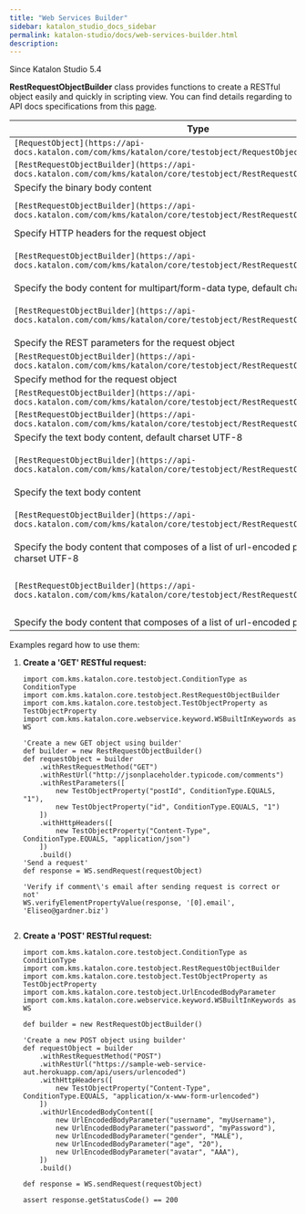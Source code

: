 ```yaml
---
title: "Web Services Builder" 
sidebar: katalon_studio_docs_sidebar
permalink: katalon-studio/docs/web-services-builder.html 
description: 
---
```

Since Katalon Studio 5.4

**RestRequestObjectBuilder** class provides functions to create a RESTful object easily and quickly in scripting view. You can find details regarding to API docs specifications from this [page](https://api-docs.katalon.com/com/kms/katalon/core/testobject/RestRequestObjectBuilder.html).

| Type | Name and description |
| --- | --- |
| `[RequestObject](https://api-docs.katalon.com/com/kms/katalon/core/testobject/RequestObject.html)` | `**[build](https://api-docs.katalon.com/com/kms/katalon/core/testobject/RestRequestObjectBuilder.html#build())**()` |
| `[RestRequestObjectBuilder](https://api-docs.katalon.com/com/kms/katalon/core/testobject/RestRequestObjectBuilder.html)` | `**[withFileBodyContent](https://api-docs.katalon.com/com/kms/katalon/core/testobject/RestRequestObjectBuilder.html#withFileBodyContent(java.lang.String))**([String](http://download.oracle.com/javase/6/docs/api/java/lang/String.html "String") filePath)`  
Specify the binary body content |
| `[RestRequestObjectBuilder](https://api-docs.katalon.com/com/kms/katalon/core/testobject/RestRequestObjectBuilder.html)` | `**[withHttpHeaders](https://api-docs.katalon.com/com/kms/katalon/core/testobject/RestRequestObjectBuilder.html#withHttpHeaders(List%3CTestObjectProperty%3E))**([List](http://download.oracle.com/javase/6/docs/api/java/util/List.html "List")<[TestObjectProperty](https://api-docs.katalon.com/com/kms/katalon/core/testobject/TestObjectProperty.html "TestObjectProperty")> httpHeaderProperties)`  
Specify HTTP headers for the request object |
| `[RestRequestObjectBuilder](https://api-docs.katalon.com/com/kms/katalon/core/testobject/RestRequestObjectBuilder.html)` | `**[withMultipartFormDataBodyContent](https://api-docs.katalon.com/com/kms/katalon/core/testobject/RestRequestObjectBuilder.html#withMultipartFormDataBodyContent(List%3CFormDataBodyParameter%3E))**([List](http://download.oracle.com/javase/6/docs/api/java/util/List.html "List")<[FormDataBodyParameter](https://api-docs.katalon.com/com/kms/katalon/core/testobject/FormDataBodyParameter.html "FormDataBodyParameter")> parameters)`  
Specify the body content for multipart/form-data type, default charset UTF-8 |
| `[RestRequestObjectBuilder](https://api-docs.katalon.com/com/kms/katalon/core/testobject/RestRequestObjectBuilder.html)` | `**[withRestParameters](https://api-docs.katalon.com/com/kms/katalon/core/testobject/RestRequestObjectBuilder.html#withRestParameters(List%3CTestObjectProperty%3E))**([List](http://download.oracle.com/javase/6/docs/api/java/util/List.html "List")<[TestObjectProperty](https://api-docs.katalon.com/com/kms/katalon/core/testobject/TestObjectProperty.html "TestObjectProperty")> restParameters)`  
Specify the REST parameters for the request object |
| `[RestRequestObjectBuilder](https://api-docs.katalon.com/com/kms/katalon/core/testobject/RestRequestObjectBuilder.html)` | `**[withRestRequestMethod](https://api-docs.katalon.com/com/kms/katalon/core/testobject/RestRequestObjectBuilder.html#withRestRequestMethod(java.lang.String))**([String](http://download.oracle.com/javase/6/docs/api/java/lang/String.html "String") requestMethod)`  
Specify method for the request object |
| `[RestRequestObjectBuilder](https://api-docs.katalon.com/com/kms/katalon/core/testobject/RestRequestObjectBuilder.html)` | `**[withRestUrl](https://api-docs.katalon.com/com/kms/katalon/core/testobject/RestRequestObjectBuilder.html#withRestUrl(java.lang.String))**([String](http://download.oracle.com/javase/6/docs/api/java/lang/String.html "String") url)` |
| `[RestRequestObjectBuilder](https://api-docs.katalon.com/com/kms/katalon/core/testobject/RestRequestObjectBuilder.html)` | `**[withTextBodyContent](https://api-docs.katalon.com/com/kms/katalon/core/testobject/RestRequestObjectBuilder.html#withTextBodyContent(java.lang.String))**([String](http://download.oracle.com/javase/6/docs/api/java/lang/String.html "String") text)`  
Specify the text body content, default charset UTF-8 |
| `[RestRequestObjectBuilder](https://api-docs.katalon.com/com/kms/katalon/core/testobject/RestRequestObjectBuilder.html)` | `**[withTextBodyContent](https://api-docs.katalon.com/com/kms/katalon/core/testobject/RestRequestObjectBuilder.html#withTextBodyContent(java.lang.String,%20java.lang.String))**([String](http://download.oracle.com/javase/6/docs/api/java/lang/String.html "String") text, [String](http://download.oracle.com/javase/6/docs/api/java/lang/String.html "String") charset)`  
Specify the text body content |
| `[RestRequestObjectBuilder](https://api-docs.katalon.com/com/kms/katalon/core/testobject/RestRequestObjectBuilder.html)` | `**[withUrlEncodedBodyContent](https://api-docs.katalon.com/com/kms/katalon/core/testobject/RestRequestObjectBuilder.html#withUrlEncodedBodyContent(List%3CUrlEncodedBodyParameter%3E))**([List](http://download.oracle.com/javase/6/docs/api/java/util/List.html "List")<[UrlEncodedBodyParameter](https://api-docs.katalon.com/com/kms/katalon/core/testobject/UrlEncodedBodyParameter.html "UrlEncodedBodyParameter")> parameters)`  
Specify the body content that composes of a list of url-encoded pairs, default charset UTF-8 |
| `[RestRequestObjectBuilder](https://api-docs.katalon.com/com/kms/katalon/core/testobject/RestRequestObjectBuilder.html)` | `**[withUrlEncodedBodyContent](https://api-docs.katalon.com/com/kms/katalon/core/testobject/RestRequestObjectBuilder.html#withUrlEncodedBodyContent(List%3CUrlEncodedBodyParameter%3E,%20java.lang.String))**([List](http://download.oracle.com/javase/6/docs/api/java/util/List.html "List")<[UrlEncodedBodyParameter](https://api-docs.katalon.com/com/kms/katalon/core/testobject/UrlEncodedBodyParameter.html "UrlEncodedBodyParameter")> parameters, [String](http://download.oracle.com/javase/6/docs/api/java/lang/String.html "String") charset)`  
Specify the body content that composes of a list of url-encoded pairs |

  
Examples regard how to use them:

1.  **Create a 'GET' RESTful request:**
    
    ```
    import com.kms.katalon.core.testobject.ConditionType as ConditionType
    import com.kms.katalon.core.testobject.RestRequestObjectBuilder
    import com.kms.katalon.core.testobject.TestObjectProperty as TestObjectProperty
    import com.kms.katalon.core.webservice.keyword.WSBuiltInKeywords as WS
    
    'Create a new GET object using builder'
    def builder = new RestRequestObjectBuilder()
    def requestObject = builder
    	.withRestRequestMethod("GET")
    	.withRestUrl("http://jsonplaceholder.typicode.com/comments")
    	.withRestParameters([
    		new TestObjectProperty("postId", ConditionType.EQUALS, "1"),
    		new TestObjectProperty("id", ConditionType.EQUALS, "1")
    	])
    	.withHttpHeaders([
    		new TestObjectProperty("Content-Type", ConditionType.EQUALS, "application/json")
    	])
    	.build()
    'Send a request'
    def response = WS.sendRequest(requestObject)
    
    'Verify if comment\'s email after sending request is correct or not'
    WS.verifyElementPropertyValue(response, '[0].email', 'Eliseo@gardner.biz')
    
    
    ```
    
2.  **Create a 'POST' RESTful request:**
    
    ```
    import com.kms.katalon.core.testobject.ConditionType as ConditionType
    import com.kms.katalon.core.testobject.RestRequestObjectBuilder
    import com.kms.katalon.core.testobject.TestObjectProperty as TestObjectProperty
    import com.kms.katalon.core.testobject.UrlEncodedBodyParameter
    import com.kms.katalon.core.webservice.keyword.WSBuiltInKeywords as WS
     
    def builder = new RestRequestObjectBuilder()
      
    'Create a new POST object using builder'
    def requestObject = builder
        .withRestRequestMethod("POST")
        .withRestUrl("https://sample-web-service-aut.herokuapp.com/api/users/urlencoded")
        .withHttpHeaders([
            new TestObjectProperty("Content-Type", ConditionType.EQUALS, "application/x-www-form-urlencoded")
        ])
        .withUrlEncodedBodyContent([
            new UrlEncodedBodyParameter("username", "myUsername"),
            new UrlEncodedBodyParameter("password", "myPassword"),
            new UrlEncodedBodyParameter("gender", "MALE"),
            new UrlEncodedBodyParameter("age", "20"),
    		new UrlEncodedBodyParameter("avatar", "AAA"),
        ])
        .build()
         
    def response = WS.sendRequest(requestObject)
      
    assert response.getStatusCode() == 200
    ```